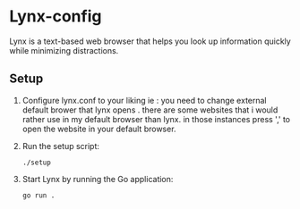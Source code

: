 # Lynx-config

Lynx is a text-based web browser that helps you look up information quickly while minimizing distractions.

## Setup

1. Configure lynx.conf to your liking
    ie : you need to change external  default brower that lynx opens .
    there are some websites that i would rather use in my default browser than lynx. in those instances press ',' to open the website in your default browser.

2. Run the setup script:
    ```
    ./setup
    ```

3. Start Lynx by running the Go application:
    ```
    go run .
    ```

